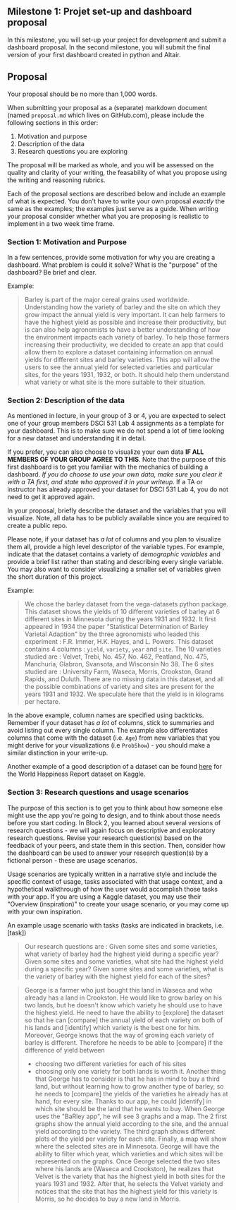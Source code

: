 ## Milestone 1: Projet set-up and dashboard proposal

In this milestone, you will set-up your project for development and submit a dashboard proposal. In the second milestone, you will submit the final version of your first dashboard created in python and Altair.

## Proposal

Your proposal should be no more than 1,000 words.

When submitting your proposal as a (separate) markdown document (named `proposal.md` which lives on GitHub.com), please include the following sections in this order:

1. Motivation and purpose
2. Description of the data
3. Research questions you are exploring

The proposal will be marked as whole, and you will be assessed on the quality and clarity of your writing, the feasability of what you propose using the writing and reasoning rubrics.

Each of the proposal sections are described below and include an example of what is expected. You don't have to write your own proposal _exactly_ the same as the examples; the examples just serve as a guide. When writing your proposal consider whether what you are proposing is realistic to implement in a two week time frame.

### Section 1: Motivation and Purpose

In a few sentences, provide some motivation for why you are creating a dashboard. What problem is could it solve? What is the "purpose" of the dashboard? Be brief and clear.

Example:

> Barley is part of the major cereal grains used worldwide. Understanding how the variety of barley and the site on which they grow impact the annual yield is very important. It can help farmers to have the highest yield as possible and increase their productivity, but is can also help agronomists to have a better understanding of how the environment impacts each variety of barley. To help those farmers increasing their productivity, we decided to create an app that could allow them to explore a dataset containing information on annual yields for different sites and barley varieties. This app will allow the users to see the annual yield for selected varieties and particular sites, for the years 1931, 1932, or both. It should help them understand what variety or what site is the more suitable to their situation.


### Section 2: Description of the data

As mentioned in lecture, in your group of 3 or 4, you are expected to select one of your group members DSCI 531 Lab 4 assignments as a template for your dashboard. 
This is to make sure we do not spend a lot of time looking for a new dataset and understanding it in detail.

If you prefer, you can also choose to visualize your own data **IF ALL MEMBERS OF YOUR GROUP AGREE TO THIS**. Note that the purpose of this first dashboard is to get you familiar with the mechanics of building a dashboard. _If you do choose to use your own data, make sure you clear it with a TA first, and state who approved it in your writeup._ If a TA or instructor has already approved your dataset for DSCI 531 Lab 4, you do not need to get it approved again.

In your proposal, briefly describe the dataset and the variables that you will visualize. Note, all data has to be publicly available since you are required to create a public repo.

Please note, if your dataset has _a lot_ of columns and you plan to visualize them all, provide a high level descriptor of the variable types. For example, indicate that the dataset contains a variety of _demographic variables_ and provide a brief list rather than stating and describing every single variable. You may also want to consider visualizing a smaller set of variables given the short duration of this project.

Example:

> We chose the barley dataset from the vega-datasets python package. This dataset shows the yields of 10 different varieties of barley at 6 different sites in Minnesota during the years 1931 and 1932. It first appeared in 1934 the paper "Statistical Determination of Barley Varietal Adaption" by the three agronomists who leaded this experiment : F.R. Immer, H.K. Hayes, and L. Powers.
This dataset contains 4 columns : `yield`, `variety`, `year` and `site`.
The 10 varieties studied are : Velvet, Trebi, No. 457, No. 462, Peatland, No. 475, Manchuria, Glabron, Svansota, and Wisconsin No 38.
The 6 sites studied are : University Farm, Waseca, Morris, Crookston, Grand Rapids, and Duluth.
There are no missing data in this dataset, and all the possible combinations of variety and sites are present for the years 1931 and 1932.
We speculate here that the yield is in kilograms per hectare.


In the above example, column names are specified using backticks. Remember if your dataset has _a lot_ of columns, stick to summaries and avoid listing out every single column. The example also differentiates columns that come with the dataset (i.e. `Age`) from new variables that you might derive for your visualizations (i.e `ProbShow`) - you should make a similar distinction in your write-up.

Another example of a good description of a dataset can be found [here](https://www.kaggle.com/unsdsn/world-happiness) for the World Happiness Report dataset on Kaggle.

### Section 3: Research questions and usage scenarios

The purpose of this section is to get you to think about how someone else might use the app you're going to design, and to think about those needs before you start coding. 
In Block 2, you learned about several versions of research questions - we will again focus on descriptive and exploratory research questions. 
Revise your research question(s) based on the feedback of your peers, and state them in this section.
Then, consider how the dashboard can be used to answer your research question(s) by a fictional person - these are usage scenarios.

Usage scenarios are typically written in a narrative style and include the specific context of usage, tasks associated with that usage context, and a hypothetical walkthrough of how the user would accomplish those tasks with your app. 
If you are using a Kaggle dataset, you may use their "Overview (inspiration)" to create your usage scenario, or you may come up with your own inspiration.

An example usage scenario with tasks (tasks are indicated in brackets, i.e. [task])

> Our research questions are : 
Given some sites and some varieties, what variety of barley had the highest yield during a specific year?
Given some sites and some varieties, what site had the highest yield during a specific year?
Given some sites and some varieties, what is the variety of barley with the highest yield for each of the sites?

> George is a farmer who just bought this land in Waseca and who already has a land in Crookston. He would like to grow barley on his two lands, but he doesn't know which variety he should use to have the highest yield. 
He need to have the ability to [explore] the dataset so that he can [compare] the annual yield of each variety on both of his lands and [identify] which variety is the best one for him. Moreover, George knows that the way of growing each variety of barley is different. Therefore he needs to be able to [compare] if the difference of yield between 
> - choosing two different varieties for each of his sites 
> - choosing only one variety for both lands 
is worth it. Another thing that George has to consider is that he has in mind to buy a third land, but without learning how to grow another type of barley, so he needs to [compare] the yields of the varieties he already has at hand, for every site. Thanks to our app, he could [identify] in which site should be the land that he wants to buy. 
When George uses the "BaRley app", he will see 3 graphs and a map. The 2 first graphs show the annual yield according to the site, and the annual yield according to the variety. The third graph shows different plots of the yield per variety for each site. Finally, a map will show where the selected sites are in Minnesota.
George will have the ability to filter which year, which varieties and which sites will be represented on the graphs.
Once George selected the two sites where his lands are (Waseca and Crookston), he realizes that Velvet is the variety that has the highest yield in both sites for the years 1931 and 1932. After that, he selects the Velvet variety and notices that the site that has the highest yield for this variety is Morris, so he decides to buy a new land in Morris.